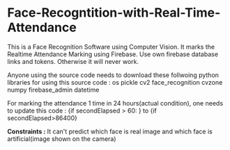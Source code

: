 # Face-Recogntition-with-Real-Time-Attendance

This is a Face Recognition Software using Computer Vision. 
It marks the Realtime Attendance Marking using Firebase.
Use own firebase database links and tokens. Otherwise it will never work.

Anyone using the source code needs to download these follwoing python libraries for using this source code :
os
pickle
cv2
face_recognition
cvzone
numpy
firebase_admin
datetime

For marking the attendance 1 time in 24 hours(actual condition), one needs to update this code :
{if secondElapsed > 60: } to {if secondElapsed>86400} 

**Constraints :**
It can't predict which face is real image and which face is artificial(image shown on the camera)
